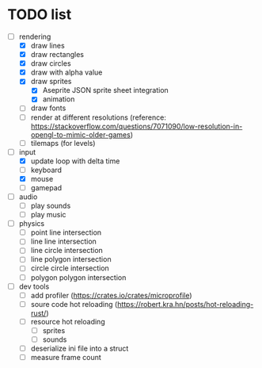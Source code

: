 # TODO list

- [ ] rendering
  - [x] draw lines
  - [x] draw rectangles
  - [x] draw circles
  - [x] draw with alpha value
  - [x] draw sprites
    - [x] Aseprite JSON sprite sheet integration
    - [x] animation
  - [ ] draw fonts
  - [ ] render at different resolutions (reference: https://stackoverflow.com/questions/7071090/low-resolution-in-opengl-to-mimic-older-games)
  - [ ] tilemaps (for levels)

- [ ] input
  - [x] update loop with delta time
  - [ ] keyboard
  - [x] mouse
  - [ ] gamepad

- [ ] audio
  - [ ] play sounds
  - [ ] play music

- [ ] physics
  - [ ] point line intersection
  - [ ] line line intersection
  - [ ] line circle intersection
  - [ ] line polygon intersection
  - [ ] circle circle intersection
  - [ ] polygon polygon intersection

- [ ] dev tools
  - [ ] add profiler (https://crates.io/crates/microprofile)
  - [ ] soure code hot reloading (https://robert.kra.hn/posts/hot-reloading-rust/)
  - [ ] resource hot reloading
    - [ ] sprites
    - [ ] sounds
  - [ ] deserialize ini file into a struct
  - [ ] measure frame count

